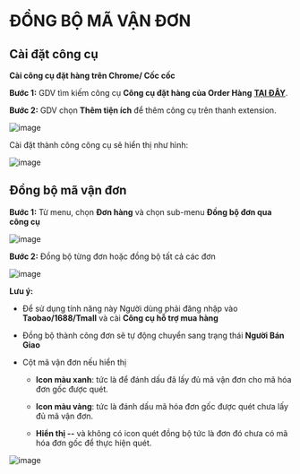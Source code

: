 # ĐỒNG BỘ MÃ VẬN ĐƠN
## Cài đặt công cụ 

**Cài công cụ đặt hàng trên Chrome/ Cốc cốc**

**Bước 1:** GDV tìm kiếm công cụ **Công cụ đặt hàng của Order Hàng** **[TẠI ĐÂY](https://chrome.google.com/webstore/detail/c%C3%B4ng-c%E1%BB%A5-mua-h%C3%A0ng-gobiz/fmknmegefdocamdggpdlcnippgjfelmn)**.

**Bước 2:** GDV chọn **Thêm tiện ích** để thêm công cụ trên thanh extension.

![image](https://user-images.githubusercontent.com/75475064/101884974-0d73eb80-3bcc-11eb-981e-cc3310db5e72.png)

Cài đặt thành công công cụ sẽ hiển thị như hình:

![image](https://user-images.githubusercontent.com/75475064/101885033-28def680-3bcc-11eb-9c8a-8d2561cf725d.png)

## Đồng bộ mã vận đơn

**Bước 1:** Từ menu, chọn **Đơn hàng** và chọn sub-menu **Đồng bộ đơn qua công cụ**

![image](https://user-images.githubusercontent.com/75475064/101885273-807d6200-3bcc-11eb-8eb5-3a7d28319a41.png)

**Bước 2:** Đồng bộ từng đơn hoặc đồng bộ tất cả các đơn

![image](https://user-images.githubusercontent.com/75475064/101971813-ad7e5300-3c66-11eb-9dcc-7a5096677852.png)

**Lưu ý:**

* Để sử dụng tính năng này Người dùng phải đăng nhập vào **Taobao/1688/Tmall** và cài **Công cụ hỗ trợ mua hàng**

* Đồng bộ thành công đơn sẽ tự động chuyển sang trạng thái **Người Bán Giao**

* Cột mã vận đơn nếu hiển thị 

    - **Icon màu xanh**:  tức là để đánh dấu đã lấy đủ mã vận đơn cho mã hóa đơn gốc được quét.
    
    - **Icon màu vàng**: tức là đánh dấu mã hóa đơn gốc được quét chưa lấy đủ mã vận đơn.
    
    - **Hiển thị --** và không có icon quét đồng bộ tức là đơn đó chưa có mã hóa đơn gốc để thực hiện quét.

![image](https://user-images.githubusercontent.com/75475064/101885663-01d4f480-3bcd-11eb-925f-2c6d0a6ddc39.png)

